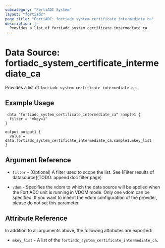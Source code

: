 ```yaml
---
subcategory: "FortiADC System"
layout: "fortiadc"
page_title: "FortiADC: fortiadc_system_certificate_intermediate_ca"
description: |-
  Provides a list of fortiadc system certificate intermediate ca
---
```


# Data Source: fortiadc_system_certificate_intermediate_ca
Provides a list of `fortiadc system certificate intermediate ca`.

## Example Usage

```hcl
 data "fortiadc_system_certificate_intermediate_ca" sample1 {
  filter = "mkey=1"
}

output output1 {
  value = data.fortiadc_system_certificate_intermediate_ca.sample1.mkey_list
}
```

## Argument Reference

* `filter` - (Optional) A filter used to scope the list. See [Filter results of datasource](TODO: append doc filter page)

* `vdom` - Specifies the vdom to which the data source will be applied when the FortiADC unit is running in VDOM mode. Only one vdom can be specified. If you want to inherit the vdom configuration of the provider, please do not set this parameter.

## Attribute Reference

In addition to all arguments above, the following attributes are exported:

* `mkey_list` -  A list of the `fortiadc_system_certificate_intermediate_ca`.
